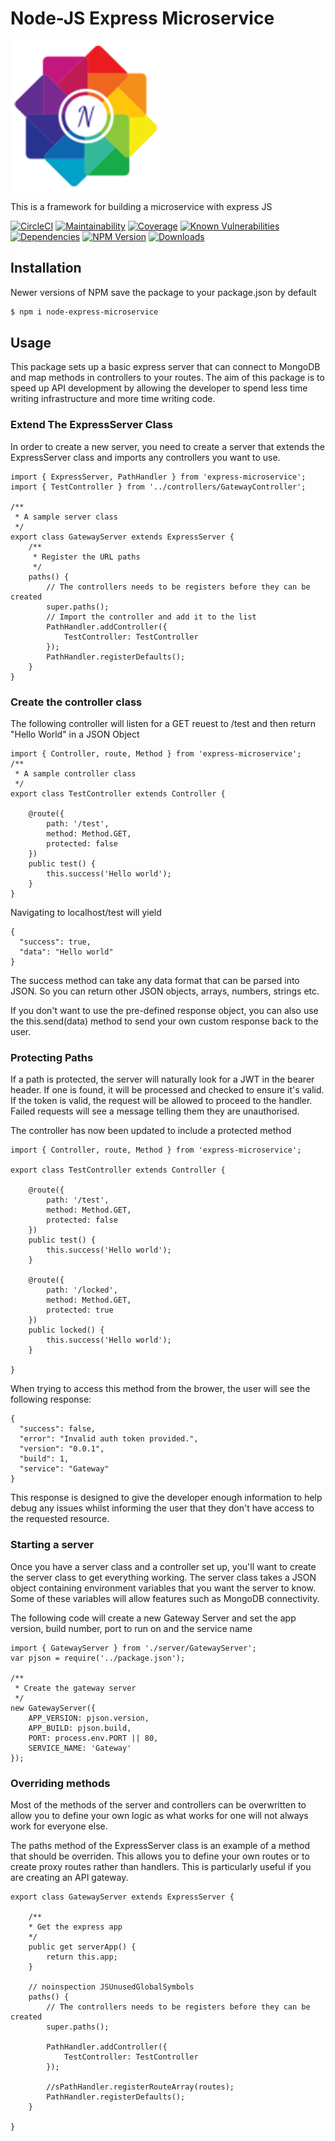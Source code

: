 # Node-JS Express Microservice
![Logo](./assets/img/logo.png)

This is a framework for building a microservice with express JS

[![CircleCI](https://circleci.com/gh/lukebellamy053/node-express-microservice/tree/master.svg?style=shield)](https://circleci.com/gh/lukebellamy053/node-express-microservice/tree/master)
[![Maintainability](https://api.codeclimate.com/v1/badges/8f19766e87bd425fb5b6/maintainability)](https://codeclimate.com/github/lukebellamy053/node-express-microservice/maintainability)
[![Coverage](https://api.codeclimate.com/v1/badges/8f19766e87bd425fb5b6/test_coverage)](https://codeclimate.com/github/lukebellamy053/node-express-microservice/test_coverage)
[![Known Vulnerabilities](https://snyk.io//test/github/lukebellamy053/node-express-microservice/badge.svg?targetFile=package.json)](https://snyk.io//test/github/lukebellamy053/node-express-microservice?targetFile=package.json)
[![Dependencies](https://david-dm.org/lukebellamy053/node-express-microservice.svg)](https://david-dm.org/lukebellamy053/node-express-microservice)
[![NPM Version](https://img.shields.io/npm/v/node-express-microservice.svg?style=flat)](https://www.npmjs.org/package/node-express-microservice)
[![Downloads](https://img.shields.io/npm/dw/node-express-microservice)](https://www.npmjs.org/package/node-express-microservice)


## Installation
Newer versions of NPM save the package to your package.json by default
```sh
$ npm i node-express-microservice
```

## Usage
This package sets up a basic express server that can connect to MongoDB and map methods in controllers to your routes. The aim of this package is to speed up API development by allowing the developer to spend less time writing infrastructure and more time writing code.

### Extend The ExpressServer Class
In order to create a new server, you need to create a server that extends the ExpressServer class and imports any controllers you want to use.

```
import { ExpressServer, PathHandler } from 'express-microservice';
import { TestController } from '../controllers/GatewayController';

/**
 * A sample server class
 */
export class GatewayServer extends ExpressServer {
    /**
     * Register the URL paths
     */
    paths() {
        // The controllers needs to be registers before they can be created
        super.paths();
        // Import the controller and add it to the list
        PathHandler.addController({
            TestController: TestController
        });
        PathHandler.registerDefaults();
    }
} 
```
### Create the controller class
The following controller will listen for a GET reuest to /test and then return "Hello World" in a JSON Object
```
import { Controller, route, Method } from 'express-microservice';
/**
 * A sample controller class
 */
export class TestController extends Controller {

    @route({
        path: '/test',
        method: Method.GET,
        protected: false
    })
    public test() {
        this.success('Hello world');
    }
}
```
Navigating to localhost/test will yield
```
{
  "success": true,
  "data": "Hello world"
}
```

The success method can take any data format that can be parsed into JSON. So you can return other JSON objects, arrays, numbers, strings etc.

If you don't want to use the pre-defined response object, you can also use the this.send(data) method to send your own custom response back to the user.

### Protecting Paths

If a path is protected, the server will naturally look for a JWT in the bearer header. If one is found, it will be processed and checked to ensure it's valid. If the token is valid, the request will be allowed to proceed to the handler. Failed requests will see a message telling them they are unauthorised.

The controller has now been updated to include a protected method
```
import { Controller, route, Method } from 'express-microservice';

export class TestController extends Controller {

    @route({
        path: '/test',
        method: Method.GET,
        protected: false
    })
    public test() {
        this.success('Hello world');
    }

    @route({
        path: '/locked',
        method: Method.GET,
        protected: true
    })
    public locked() {
        this.success('Hello world');
    }

}
```

When trying to access this method from the brower, the user will see the following response:
```
{
  "success": false,
  "error": "Invalid auth token provided.",
  "version": "0.0.1",
  "build": 1,
  "service": "Gateway"
}
```
This response is designed to give the developer enough information to help debug any issues whilst informing the user that they don't have access to the requested resource.

### Starting a server
Once you have a server class and a controller set up, you'll want to create the server class to get everything working. The server class takes a JSON object containing environment variables that you want the server to know. Some of these variables will allow features such as MongoDB connectivity.

The following code will create a new Gateway Server and set the app version, build number, port to run on and the service name
```
import { GatewayServer } from './server/GatewayServer';
var pjson = require('../package.json');

/**
 * Create the gateway server
 */
new GatewayServer({
    APP_VERSION: pjson.version,
    APP_BUILD: pjson.build,
    PORT: process.env.PORT || 80,
    SERVICE_NAME: 'Gateway'
});
```

### Overriding methods

Most of the methods of the server and controllers can be overwritten to allow you to define your own logic as what works for one will not always work for everyone else.

The paths method of the ExpressServer class is an example of a method that should be overriden. This allows you to define your own routes or to create proxy routes rather than handlers. This is particularly useful if you are creating an API gateway.
```
export class GatewayServer extends ExpressServer {

    /**
    * Get the express app
    */
    public get serverApp() {
        return this.app;
    }

    // noinspection JSUnusedGlobalSymbols
    paths() {
        // The controllers needs to be registers before they can be created
        super.paths();

        PathHandler.addController({
            TestController: TestController
        });

        //sPathHandler.registerRouteArray(routes);
        PathHandler.registerDefaults();
    }
    
}
```
